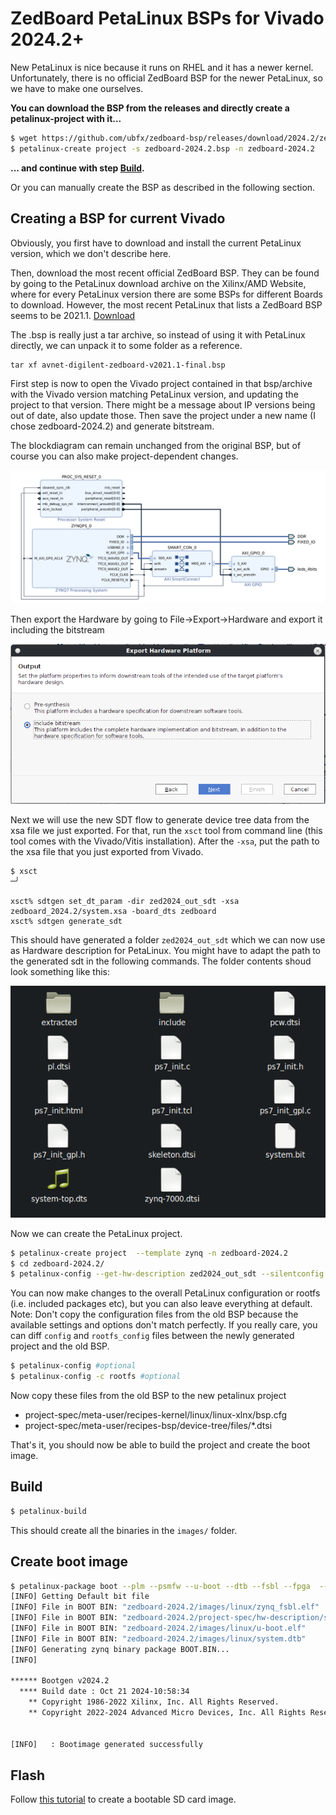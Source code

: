 # ZedBoard PetaLinux BSPs for Vivado 2024.2+
New PetaLinux is nice because it runs on RHEL and it has a newer kernel. Unfortunately, there is no official ZedBoard BSP for the newer PetaLinux, so we have to make one ourselves.

**You can download the BSP from the releases and directly create a petalinux-project with it...**
```bash
$ wget https://github.com/ubfx/zedboard-bsp/releases/download/2024.2/zedboard-2024.2.bsp
$ petalinux-create project -s zedboard-2024.2.bsp -n zedboard-2024.2
```
**... and continue with step [Build](#Build).**

Or you can manually create the BSP as described in the following section.

## Creating a BSP for current Vivado

Obviously, you first have to download and install the current PetaLinux version, which we don't describe here.

Then, download the most recent official ZedBoard BSP. They can be found by going to the PetaLinux download archive on the Xilinx/AMD Website, where for every PetaLinux version there are some BSPs for different Boards to download. However, the most recent PetaLinux that lists a ZedBoard BSP seems to be 2021.1.
[Download](https://www.xilinx.com/member/forms/download/xef.html?filename=avnet-digilent-zedboard-v2021.1-final.bsp)

The .bsp is really just a tar archive, so instead of using it with PetaLinux directly, we can unpack it to some folder as a reference.

```
tar xf avnet-digilent-zedboard-v2021.1-final.bsp
```

First step is now to open the Vivado project contained in that bsp/archive with the Vivado version matching PetaLinux version, and updating the project to that version. There might be a message about IP versions being out of date, also update those. Then save the project under a new name (I chose zedboard-2024.2) and generate bitstream.

The blockdiagram can remain unchanged from the original BSP, but of course you can also make project-dependent changes.

![Screenshot](screenshots/blockdiagram.png)

Then export the Hardware by going to File->Export->Hardware and export it including the bitstream

![Screenshot](screenshots/export_hw.png)

Next we will use the new SDT flow to generate device tree data from the xsa file we just exported. For that, run the `xsct` tool from command line (this tool comes with the Vivado/Vitis installation). After the `-xsa`, put the path to the xsa file that you just exported from Vivado.
```
$ xsct                                                                                                                                                                                                                                    ─╯                                                                                                                                                                                                       

xsct% sdtgen set_dt_param -dir zed2024_out_sdt -xsa zedboard_2024.2/system.xsa -board_dts zedboard                                                                                     
xsct% sdtgen generate_sdt  
```

This should have generated a folder `zed2024_out_sdt` which we can now use as Hardware description for PetaLinux. You might have to adapt the path to the generated sdt in the following commands. The folder contents shoud look something like this:

![Screenshot](screenshots/sdt_outputs.png)

Now we can create the PetaLinux project.

```bash
$ petalinux-create project  --template zynq -n zedboard-2024.2
$ cd zedboard-2024.2/
$ petalinux-config --get-hw-description zed2024_out_sdt --silentconfig
```

You can now make changes to the overall PetaLinux configuration or rootfs (i.e. included packages etc), but you can also leave everything at default. Note: Don't copy the configuration files from the old BSP because the available settings and options don't match perfectly. If you really care, you can diff `config` and `rootfs_config` files between the newly generated project and the old BSP.
```bash
$ petalinux-config #optional
$ petalinux-config -c rootfs #optional
```

Now copy these files from the old BSP to the new petalinux project
* project-spec/meta-user/recipes-kernel/linux/linux-xlnx/bsp.cfg
* project-spec/meta-user/recipes-bsp/device-tree/files/*.dtsi

That's it, you should now be able to build the project and create the boot image.

## Build
```bash
$ petalinux-build
```

This should create all the binaries in the `images/` folder.

## Create boot image
```bash
$ petalinux-package boot --plm --psmfw --u-boot --dtb --fsbl --fpga  --force
[INFO] Getting Default bit file
[INFO] File in BOOT BIN: "zedboard-2024.2/images/linux/zynq_fsbl.elf"
[INFO] File in BOOT BIN: "zedboard-2024.2/project-spec/hw-description/system.bit"
[INFO] File in BOOT BIN: "zedboard-2024.2/images/linux/u-boot.elf"
[INFO] File in BOOT BIN: "zedboard-2024.2/images/linux/system.dtb"
[INFO] Generating zynq binary package BOOT.BIN...
[INFO] 

****** Bootgen v2024.2
  **** Build date : Oct 21 2024-10:58:34
    ** Copyright 1986-2022 Xilinx, Inc. All Rights Reserved.
    ** Copyright 2022-2024 Advanced Micro Devices, Inc. All Rights Reserved.


[INFO]   : Bootimage generated successfully
```

## Flash
Follow [this tutorial](https://xilinx.github.io/vmk180-trd/2020.2/platform3/html/build-plnx.html#create-an-sd-card-image) to create a bootable SD card image.
